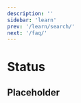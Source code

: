 ```yaml
---
description: ''
sidebar: 'learn'
prev: '/learn/search/'
next: '/faq/'
---
```


# Status

## Placeholder

